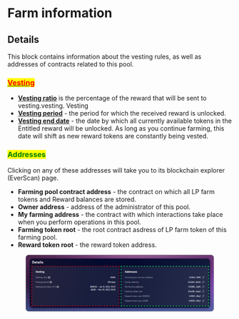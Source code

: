 # Farm information

## Details

This block contains information about the vesting rules, as well as addresses of contracts related to this pool.

### [<mark style="color:red;">Vesting</mark>](../../../concepts/vesting.md)

* [**Vesting ratio**](../../../concepts/vesting.md) is the percentage of the reward that will be sent to vesting.vesting. Vesting
* [**Vesting period**](../../../concepts/vesting.md) - the period for which the received reward is unlocked.
* [**Vesting end date**](../../../concepts/vesting.md) - the date by which all currently available tokens in the Entitled reward will be unlocked. As long as you continue farming, this date will shift as new reward tokens are constantly being vested.

### <mark style="color:green;">Addresses</mark>

Clicking on any of these addresses will take you to its blockchain explorer (EverScan) page.

* **Farming pool contract address** - the contract on which all LP farm tokens and Reward balances are stored.
* **Owner address** - address of the administrator of this pool.
* **My farming address** - the contract with which interactions take place when you perform operations in this pool.
* **Farming token root** - the root contract asdress of LP farm token of this farming pool.
* **Reward token root** - the reward token address.

<figure><img src="../../../../../.gitbook/assets/image (345).png" alt=""><figcaption></figcaption></figure>
